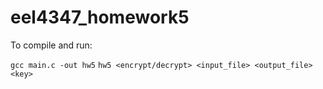 # eel4347_homework5

To compile and run:

`gcc main.c -out hw5`
`hw5 <encrypt/decrypt> <input_file> <output_file> <key>`
